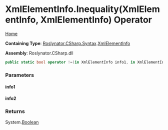 <a name="_Top"></a>

# XmlElementInfo\.Inequality\(XmlElementInfo, XmlElementInfo\) Operator

[Home](../../../../../README.md#_Top)

**Containing Type**: [Roslynator.CSharp.Syntax](../../README.md#_Top)\.[XmlElementInfo](../README.md#_Top)

**Assembly**: Roslynator\.CSharp\.dll

```csharp
public static bool operator !=(in XmlElementInfo info1, in XmlElementInfo info2)
```

### Parameters

#### info1

#### info2

### Returns

System\.[Boolean](https://docs.microsoft.com/en-us/dotnet/api/system.boolean)

